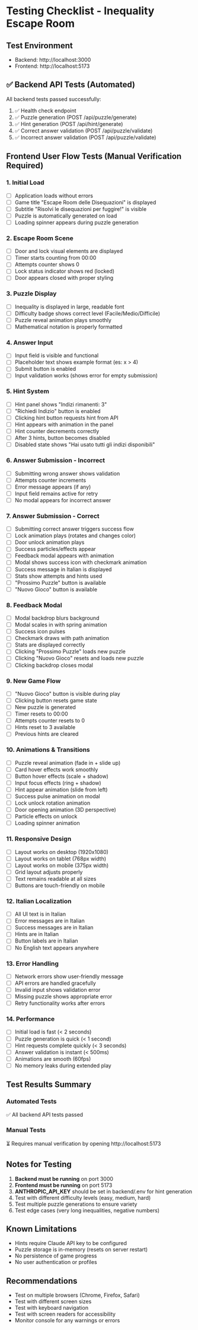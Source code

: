 # Testing Checklist - Inequality Escape Room

## Test Environment
- Backend: http://localhost:3000
- Frontend: http://localhost:5173

## ✅ Backend API Tests (Automated)

All backend tests passed successfully:

1. ✅ Health check endpoint
2. ✅ Puzzle generation (POST /api/puzzle/generate)
3. ✅ Hint generation (POST /api/hint/generate)
4. ✅ Correct answer validation (POST /api/puzzle/validate)
5. ✅ Incorrect answer validation (POST /api/puzzle/validate)

## Frontend User Flow Tests (Manual Verification Required)

### 1. Initial Load
- [ ] Application loads without errors
- [ ] Game title "Escape Room delle Disequazioni" is displayed
- [ ] Subtitle "Risolvi le disequazioni per fuggire!" is visible
- [ ] Puzzle is automatically generated on load
- [ ] Loading spinner appears during puzzle generation

### 2. Escape Room Scene
- [ ] Door and lock visual elements are displayed
- [ ] Timer starts counting from 00:00
- [ ] Attempts counter shows 0
- [ ] Lock status indicator shows red (locked)
- [ ] Door appears closed with proper styling

### 3. Puzzle Display
- [ ] Inequality is displayed in large, readable font
- [ ] Difficulty badge shows correct level (Facile/Medio/Difficile)
- [ ] Puzzle reveal animation plays smoothly
- [ ] Mathematical notation is properly formatted

### 4. Answer Input
- [ ] Input field is visible and functional
- [ ] Placeholder text shows example format (es: x > 4)
- [ ] Submit button is enabled
- [ ] Input validation works (shows error for empty submission)

### 5. Hint System
- [ ] Hint panel shows "Indizi rimanenti: 3"
- [ ] "Richiedi Indizio" button is enabled
- [ ] Clicking hint button requests hint from API
- [ ] Hint appears with animation in the panel
- [ ] Hint counter decrements correctly
- [ ] After 3 hints, button becomes disabled
- [ ] Disabled state shows "Hai usato tutti gli indizi disponibili"

### 6. Answer Submission - Incorrect
- [ ] Submitting wrong answer shows validation
- [ ] Attempts counter increments
- [ ] Error message appears (if any)
- [ ] Input field remains active for retry
- [ ] No modal appears for incorrect answer

### 7. Answer Submission - Correct
- [ ] Submitting correct answer triggers success flow
- [ ] Lock animation plays (rotates and changes color)
- [ ] Door unlock animation plays
- [ ] Success particles/effects appear
- [ ] Feedback modal appears with animation
- [ ] Modal shows success icon with checkmark animation
- [ ] Success message in Italian is displayed
- [ ] Stats show attempts and hints used
- [ ] "Prossimo Puzzle" button is available
- [ ] "Nuovo Gioco" button is available

### 8. Feedback Modal
- [ ] Modal backdrop blurs background
- [ ] Modal scales in with spring animation
- [ ] Success icon pulses
- [ ] Checkmark draws with path animation
- [ ] Stats are displayed correctly
- [ ] Clicking "Prossimo Puzzle" loads new puzzle
- [ ] Clicking "Nuovo Gioco" resets and loads new puzzle
- [ ] Clicking backdrop closes modal

### 9. New Game Flow
- [ ] "Nuovo Gioco" button is visible during play
- [ ] Clicking button resets game state
- [ ] New puzzle is generated
- [ ] Timer resets to 00:00
- [ ] Attempts counter resets to 0
- [ ] Hints reset to 3 available
- [ ] Previous hints are cleared

### 10. Animations & Transitions
- [ ] Puzzle reveal animation (fade in + slide up)
- [ ] Card hover effects work smoothly
- [ ] Button hover effects (scale + shadow)
- [ ] Input focus effects (ring + shadow)
- [ ] Hint appear animation (slide from left)
- [ ] Success pulse animation on modal
- [ ] Lock unlock rotation animation
- [ ] Door opening animation (3D perspective)
- [ ] Particle effects on unlock
- [ ] Loading spinner animation

### 11. Responsive Design
- [ ] Layout works on desktop (1920x1080)
- [ ] Layout works on tablet (768px width)
- [ ] Layout works on mobile (375px width)
- [ ] Grid layout adjusts properly
- [ ] Text remains readable at all sizes
- [ ] Buttons are touch-friendly on mobile

### 12. Italian Localization
- [ ] All UI text is in Italian
- [ ] Error messages are in Italian
- [ ] Success messages are in Italian
- [ ] Hints are in Italian
- [ ] Button labels are in Italian
- [ ] No English text appears anywhere

### 13. Error Handling
- [ ] Network errors show user-friendly message
- [ ] API errors are handled gracefully
- [ ] Invalid input shows validation error
- [ ] Missing puzzle shows appropriate error
- [ ] Retry functionality works after errors

### 14. Performance
- [ ] Initial load is fast (< 2 seconds)
- [ ] Puzzle generation is quick (< 1 second)
- [ ] Hint requests complete quickly (< 3 seconds)
- [ ] Answer validation is instant (< 500ms)
- [ ] Animations are smooth (60fps)
- [ ] No memory leaks during extended play

## Test Results Summary

### Automated Tests
✅ All backend API tests passed

### Manual Tests
⏳ Requires manual verification by opening http://localhost:5173

## Notes for Testing

1. **Backend must be running** on port 3000
2. **Frontend must be running** on port 5173
3. **ANTHROPIC_API_KEY** should be set in backend/.env for hint generation
4. Test with different difficulty levels (easy, medium, hard)
5. Test multiple puzzle generations to ensure variety
6. Test edge cases (very long inequalities, negative numbers)

## Known Limitations

- Hints require Claude API key to be configured
- Puzzle storage is in-memory (resets on server restart)
- No persistence of game progress
- No user authentication or profiles

## Recommendations

- Test on multiple browsers (Chrome, Firefox, Safari)
- Test with different screen sizes
- Test with keyboard navigation
- Test with screen readers for accessibility
- Monitor console for any warnings or errors

